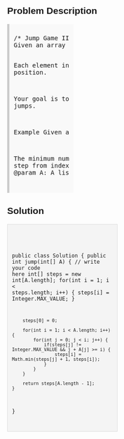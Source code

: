 <style>
  body { font-family: Arial, sans-serif; }
  .container { max-width: 50%; margin: auto; padding: 20px; }
  .comment-block { max-width: 50%; background-color: #f9f9f9; padding: 10px; border-left: 5px solid #ccc; }
  .code-block { background-color: #f4f4f4; padding: 10px; border: 1px solid #ddd; }
</style>

<div class='container'>
<h2>Problem Description</h2>
<div class='comment-block'>
<pre>
/* Jump Game II
Given an array of non-negative integers, you are initially positioned at the first index of the array.

Each element in the array represents your maximum jump length at that position.

Your goal is to reach the last index in the minimum number of jumps.

Example
Given array A = [2,3,1,1,4]

The minimum number of jumps to reach the last index is 2. (Jump 1 step from index 0 to 1, then 3 steps to the last index.)
*/
    /**
     * @param A: A list of lists of integers
     * @return: An integer
     */
</pre>
</div>

<h2>Solution</h2>
<div class='code-block'>
<pre><code class='language-java'>

public class Solution {
    public int jump(int[] A) {
        // write your code here
        int[] steps = new int[A.length];
        for(int i = 1; i < steps.length; i++) {
            steps[i] = Integer.MAX_VALUE;
        }
        
        steps[0] = 0;
        
        for(int i = 1; i < A.length; i++) {
            for(int j = 0; j < i; j++) {
                if(steps[j] !=  Integer.MAX_VALUE && j + A[j] >= i) {
                    steps[i] = Math.min(steps[j] + 1, steps[i]);
                }
            }
        }
        
        return steps[A.length - 1];
    }
}
</code></pre>
</div>
</div>
